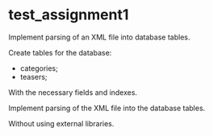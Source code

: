 # test_assignment1

Implement parsing of an XML file into database tables.

Create tables for the database:

- categories;
- teasers;

With the necessary fields and indexes.

Implement parsing of the XML file into the database tables.

Without using external libraries.
